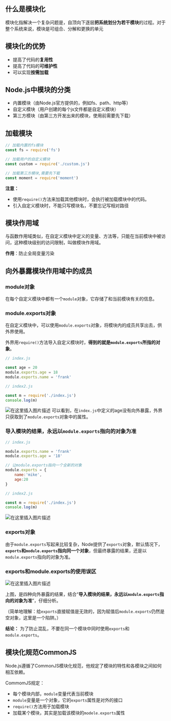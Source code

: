 ## 什么是模块化
模块化指解决一个复杂问题是，自顶向下逐层**把系统划分为若干模块**的过程。对于整个系统来说，模块是可组合、分解和更换的单元

## 模块化的优势
- 提高了代码的**复用性**
- 提高了代码的**可维护性**
-  可以实现**按需加载**

## Node.js中模块的分类
- 内置模块（由Node.js官方提供的，例如fs、path、http等）
- 自定义模块（用户创建的每个js文件都是自定义模块）
- 第三方模块（由第三方开发出来的模块，使用前需要先下载）

## 加载模块

```javascript
// 加载内置的fs模块
const fs = require('fs')

// 加载用户的自定义模块
const custom = require('./custom.js')

// 加载第三方模块,需要先下载
const moment = require('moment')
```

**注意：**
- 使用`require()`方法来加载其他模块时，会执行被加载模块中的代码。
- 引入自定义模块时，不能只写模块名，不要忘记写相对路径

## 模块作用域
与函数作用域类似，在自定义模块中定义的变量、方法等，只能在当前模块中被访问，这种模块级别的访问限制，叫做模块作用域。

**作用**：防止全局变量污染

## 向外暴露模块作用域中的成员
### module对象
在每个自定义模块中都有一个`module`对象，它存储了和当前模块有关的信息。

### module.exports对象
在自定义模块中，可以使用`module.exports`对象，将模块内的成员共享出去，供外界使用。

外界用`require()`方法导入自定义模块时，**得到的就是`module.exports`所指的对象**。

```javascript
// index.js

const age = 20
module.exports.age = 18
module.exports.name = 'frank'
```

```javascript
// index2.js

const m = require('./index.js')
console.log(m)
```
![在这里插入图片描述](https://img-blog.csdnimg.cn/227f0f526f854a2184279bb37536e794.png)
可以看到，在`index.js`中定义的age没有向外暴露，外界只获取到了`module.exports`对象中的属性。

### 导入模块的结果，永远以`module.exports`指向的对象为准

```javascript
// index.js

module.exports.name = 'frank'
module.exports.age = '18'

// 让module.exports指向一个全新的对象
module.exports = {
    name:'mike',
    age:20
}
```

```javascript
// index2.js

const m = require('./index.js')
console.log(m)
```

![在这里插入图片描述](https://img-blog.csdnimg.cn/191b67334f8d444e811cc398ca69a111.png)
### exports对象
由于`module.exports`写起来比较复杂，Node提供了`exports`对象，默认情况下，**`exports`和`module.exports`指向同一个对象**，但最终暴露的结果，还是以`module.exports`指向的对象为准。

### exports和module.exports的使用误区
![在这里插入图片描述](https://img-blog.csdnimg.cn/e73ccb1a6f354e86a7fcade4df2a2f34.png)

上图，是四种向外暴露的结果，结合“**导入模块的结果，永远以`module.exports`指向的对象为准**”，仔细分析。

（简单地理解：给`exports`直接赋值是无效的，因为赋值后`module.exports`仍然是空对象，这里是一个陷阱。）

**结论：** 为了防止混乱，不要在同一个模块中同时使用`exports`和`module.exports`。

## 模块化规范CommonJS
Node.js遵循了CommonJS模块化规范，他规定了模块的特性和各模块之间如何相互依赖。

CommomJS规定：
- 每个模块内部，`module`变量代表当前模块
- `module`变量是一个对象，它的`exports`属性是对外的接口
- `require()`方法用于加载模块
- 加载某个模块，其实是加载该模块的`modele.exports`属性